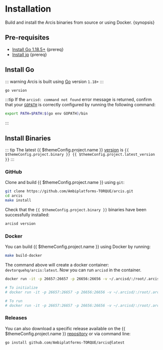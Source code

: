 <!--
order: 1
-->

# Installation

Build and install the Arcis binaries from source or using Docker. {synopsis}

## Pre-requisites

- [Install Go 1.18.5+](https://golang.org/dl/) {prereq}
- [Install jq](https://stedolan.github.io/jq/download/) {prereq}

## Install Go

::: warning
Arcis is built using [Go](https://golang.org/dl/) version `1.18+`
:::

```bash
go version
```

:::tip
If the `arcisd: command not found` error message is returned, confirm that your [`GOPATH`](https://golang.org/doc/gopath_code#GOPATH) is correctly configured by running the following command:

```bash
export PATH=$PATH:$(go env GOPATH)/bin
```

:::

## Install Binaries

::: tip
The latest {{ $themeConfig.project.name }} [version](https://github.com/Ambiplatforms-TORQUE/arcis/releases) is `{{ $themeConfig.project.binary }} {{ $themeConfig.project.latest_version }}`
:::

### GitHub

Clone and build {{ $themeConfig.project.name }} using `git`:

```bash
git clone https://github.com/Ambiplatforms-TORQUE/arcis.git
cd arcis
make install
```

Check that the `{{ $themeConfig.project.binary }}` binaries have been successfully installed:

```bash
arcisd version
```

### Docker

You can build {{ $themeConfig.project.name }} using Docker by running:

```bash
make build-docker
```

The command above will create a docker container: `devtorquehq/arcis:latest`. Now you can run `arcisd` in the container.

```bash
docker run -it -p 26657:26657 -p 26656:26656 -v ~/.arcisd/:/root/.arcisd devtorquehq/arcis:latest arcisd version

# To initialize
# docker run -it -p 26657:26657 -p 26656:26656 -v ~/.arcisd/:/root/.arcisd devtorquehq/arcis:latest arcisd init test-chain --chain-id test_1000-2

# To run
# docker run -it -p 26657:26657 -p 26656:26656 -v ~/.arcisd/:/root/.arcisd devtorquehq/arcis:latest arcisd start
```

### Releases

You can also download a specific release available on the {{ $themeConfig.project.name }} [repository](https://github.com/Ambiplatforms-TORQUE/arcis/releases) or via command line:

```bash
go install github.com/Ambiplatforms-TORQUE/arcis@latest
```

